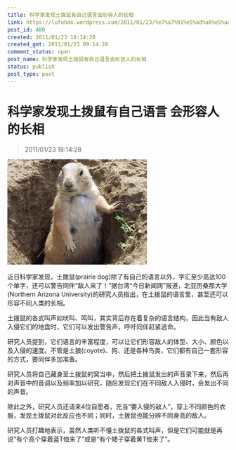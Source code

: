 ```yaml
---
title: 科学家发现土拨鼠有自己语言会形容人的长相
link: https://lufuhao.wordpress.com/2011/01/23/%e7%a7%91%e5%ad%a6%e5%ae%b6%e5%8f%91%e7%8e%b0%e5%9c%9f%e6%8b%a8%e9%bc%a0%e6%9c%89%e8%87%aa%e5%b7%b1%e8%af%ad%e8%a8%80-%e4%bc%9a%e5%bd%a2%e5%ae%b9%e4%ba%ba%e7%9a%84%e9%95%bf%e7%9b%b8/
post_id: 480
created: 2011/01/23 18:14:28
created_gmt: 2011/01/23 09:14:28
comment_status: open
post_name: 科学家发现土拨鼠有自己语言会形容人的长相
status: publish
post_type: post
---
```


# 科学家发现土拨鼠有自己语言 会形容人的长相

> 2011/01/23 18:14:28

 

![20110123-181428-0001](/assets/images/20110123-181428-0001.jpg)

近日科学家发现，土拨鼠(prairie dog)除了有自己的语言以外，字汇至少高达100个单字，还可以警告同伴“敌人来了！”据台湾“今日新闻网”报道，北亚历桑那大学(Northern Arizona University)的研究人员指出，在土拨鼠的语言里，甚至还可以形容不同人类的长相。 

土拨鼠的各式叫声如吠叫、鸣叫，其实背后存在着复杂的语言结构，因此当有敌人入侵它们的地盘时，它们可以发出警告声，呼吁同伴赶紧逃命。 

研究人员提到，它们语言的丰富程度，可以让它们形容敌人的体型、大小、颜色以及入侵的速度。不管是土狼(coyote)、狗、还是各种鸟类，它们都有自己一套形容的方式，要同伴多加准备。 

研究人员将自己藏身至土拨鼠的窝当中，然后把土拨鼠发出的声音录下来，然后再对声音中的音调以及频率加以研究，随后发现它们在不同敌人入侵时，会发出不同的声音。 

除此之外，研究人员还请来4位自愿者，充当“要入侵的敌人”，穿上不同颜色的衣服，发现土拨鼠对此反应也不同；同时，土拨鼠也能分辨不同身高的敌人。 

研究人员打趣地表示，虽然人类听不懂土拨鼠的各式叫声，但是它们可能就是再说“有个高个穿着蓝T恤来了”或是“有个矮子穿着黄T恤来了”。
